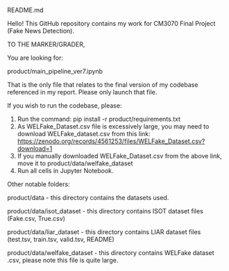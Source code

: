 README.md 

Hello! 
This GitHub repository contains my work for CM3070 Final Project (Fake News Detection). 

TO THE MARKER/GRADER, 

You are looking for:

product/main_pipeline_ver7.ipynb

That is the only file that relates to the final version of my codebase referenced in my report.
Please only launch that file. 

If you wish to run the codebase, please:
1. Run the command: pip install -r product/requirements.txt
2. As WELFake_Dataset.csv file is excessively large, you may need to download WELFake_dataset.csv from this link: https://zenodo.org/records/4561253/files/WELFake_Dataset.csv?download=1
3. If you manually downloaded WELFake_Dataset.csv from the above link, move it to product/data/welfake_dataset
4. Run all cells in Jupyter Notebook. 

Other notable folders:

product/data - this directory contains the datasets used. 

product/data/isot_dataset - this directory contains ISOT dataset files (Fake.csv, True.csv)

product/data/liar_dataset - this directory contains LIAR dataset files (test.tsv, train.tsv, valid.tsv, README)

product/data/welfake_dataset - this directory contains WELFake dataset .csv, please note this file is quite large. 
